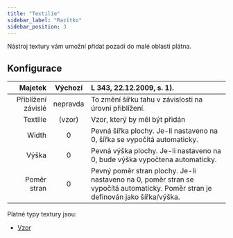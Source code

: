 ```yaml
---
title: "Textilie"
sidebar_label: "Razítko"
sidebar_position: 3
---
```


Nástroj textury vám umožní přidat pozadí do malé oblasti plátna.

## Konfigurace

|            Majetek | Výchozí  | L 343, 22.12.2009, s. 1).                                                                                                       |
| ------------------:|:--------:|:------------------------------------------------------------------------------------------------------------------------------- |
| Přiblížení závislé | nepravda | To změní šířku tahu v závislosti na úrovni přiblížení.                                                                          |
|           Textilie |  (vzor)  | Vzor, který by měl být přidán                                                                                                   |
|              Width |    0     | Pevná šířka plochy. Je-li nastaveno na 0, šířka se vypočítá automaticky.                                                        |
|              Výška |    0     | Pevná výška plochy. Je-li nastaveno na 0, bude výška vypočtena automaticky.                                                     |
|        Poměr stran |    0     | Pevný poměr stran plochy. Je-li nastaveno na 0, poměr stran se vypočítá automaticky. Poměr stran je definován jako šířka/výška. |

Platné typy textury jsou:

* [Vzor](../background#pattern)
